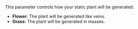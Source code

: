 This parameter controls how your static plant will be generated. 

* **Flower:** The plant will be generated like veins.
* **Grass:** The plant will be generated in masses.